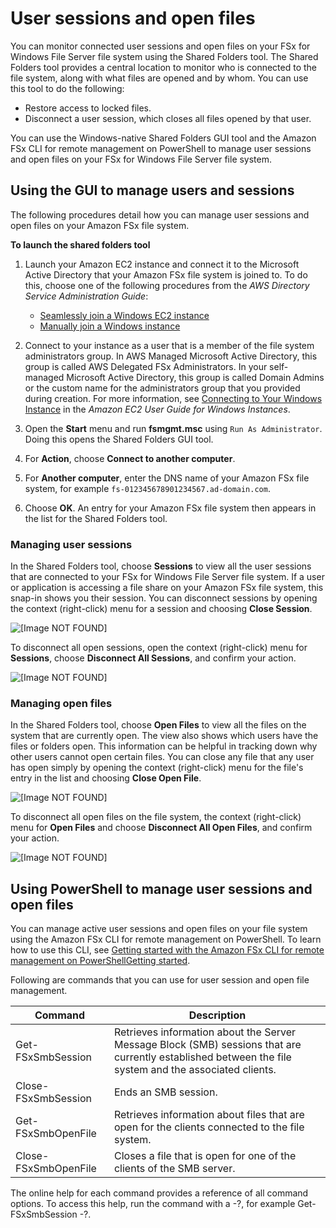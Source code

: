 # User sessions and open files<a name="manage-sessions-and-files"></a>

You can monitor connected user sessions and open files on your FSx for Windows File Server file system using the Shared Folders tool\. The Shared Folders tool provides a central location to monitor who is connected to the file system, along with what files are opened and by whom\. You can use this tool to do the following:
+  Restore access to locked files\. 
+  Disconnect a user session, which closes all files opened by that user\. 

You can use the Windows\-native Shared Folders GUI tool and the Amazon FSx CLI for remote management on PowerShell to manage user sessions and open files on your FSx for Windows File Server file system\.

## Using the GUI to manage users and sessions<a name="manage-users-sessions-gui"></a>

The following procedures detail how you can manage user sessions and open files on your Amazon FSx file system\.

**To launch the shared folders tool**

1. Launch your Amazon EC2 instance and connect it to the Microsoft Active Directory that your Amazon FSx file system is joined to\. To do this, choose one of the following procedures from the *AWS Directory Service Administration Guide*:
   + [Seamlessly join a Windows EC2 instance](https://docs.aws.amazon.com/directoryservice/latest/admin-guide/launching_instance.html)
   + [Manually join a Windows instance](https://docs.aws.amazon.com/directoryservice/latest/admin-guide/join_windows_instance.html)

1. Connect to your instance as a user that is a member of the file system administrators group\. In AWS Managed Microsoft Active Directory, this group is called AWS Delegated FSx Administrators\. In your self\-managed Microsoft Active Directory, this group is called Domain Admins or the custom name for the administrators group that you provided during creation\. For more information, see [Connecting to Your Windows Instance](https://docs.aws.amazon.com/AWSEC2/latest/WindowsGuide/connecting_to_windows_instance.html) in the *Amazon EC2 User Guide for Windows Instances*\.

1. Open the **Start** menu and run **fsmgmt\.msc** using `Run As Administrator`\. Doing this opens the Shared Folders GUI tool\.

1. For **Action**, choose **Connect to another computer**\.

1. For **Another computer**, enter the DNS name of your Amazon FSx file system, for example `fs-012345678901234567.ad-domain.com`\.

1. Choose **OK**\. An entry for your Amazon FSx file system then appears in the list for the Shared Folders tool\.

### Managing user sessions<a name="user-sessions"></a>

In the Shared Folders tool, choose **Sessions** to view all the user sessions that are connected to your FSx for Windows File Server file system\. If a user or application is accessing a file share on your Amazon FSx file system, this snap\-in shows you their session\. You can disconnect sessions by opening the context \(right\-click\) menu for a session and choosing **Close Session**\. 

![\[Image NOT FOUND\]](http://docs.aws.amazon.com/fsx/latest/WindowsGuide/images/usersessions-close.png)

To disconnect all open sessions, open the context \(right\-click\) menu for **Sessions**, choose **Disconnect All Sessions**, and confirm your action\. 

![\[Image NOT FOUND\]](http://docs.aws.amazon.com/fsx/latest/WindowsGuide/images/discnnct-all-sessions.png)

### Managing open files<a name="open-files"></a>

In the Shared Folders tool, choose **Open Files** to view all the files on the system that are currently open\. The view also shows which users have the files or folders open\. This information can be helpful in tracking down why other users cannot open certain files\. You can close any file that any user has open simply by opening the context \(right\-click\) menu for the file's entry in the list and choosing **Close Open File**\.

![\[Image NOT FOUND\]](http://docs.aws.amazon.com/fsx/latest/WindowsGuide/images/clse-opn-file.png)

To disconnect all open files on the file system, the context \(right\-click\) menu for **Open Files** and choose **Disconnect All Open Files**, and confirm your action\.

![\[Image NOT FOUND\]](http://docs.aws.amazon.com/fsx/latest/WindowsGuide/images/clse-ALL-opn-file.png)

## Using PowerShell to manage user sessions and open files<a name="manage-user-sessions-pwrshell"></a>

You can manage active user sessions and open files on your file system using the Amazon FSx CLI for remote management on PowerShell\. To learn how to use this CLI, see [Getting started with the Amazon FSx CLI for remote management on PowerShellGetting started](remote-pwrshell.md)\. 

Following are commands that you can use for user session and open file management\.


| Command | Description | 
| --- | --- | 
|  Get\-FSxSmbSession  |  Retrieves information about the Server Message Block \(SMB\) sessions that are currently established between the file system and the associated clients\.  | 
|  Close\-FSxSmbSession  |  Ends an SMB session\.  | 
| Get\-FSxSmbOpenFile | Retrieves information about files that are open for the clients connected to the file system\. | 
| Close\-FSxSmbOpenFile | Closes a file that is open for one of the clients of the SMB server\. | 

The online help for each command provides a reference of all command options\. To access this help, run the command with a \-?, for example Get\-FSxSmbSession \-?\.
